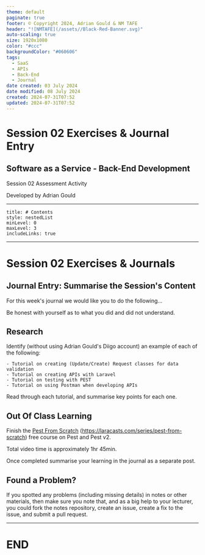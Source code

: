 ```yaml
---
theme: default
paginate: true
footer: © Copyright 2024, Adrian Gould & NM TAFE
header: "![NMTAFE](/assets//Black-Red-Banner.svg)"
auto-scaling: true
size: 1920x1080
color: "#ccc"
backgroundColor: "#060606"
tags:
  - SaaS
  - APIs
  - Back-End
  - Journal
date created: 03 July 2024
date modified: 08 July 2024
created: 2024-07-31T07:52
updated: 2024-07-31T07:52
---
```


# Session 02 Exercises & Journal Entry

## Software as a Service - Back-End Development

Session 02 Assessment Activity 

Developed by Adrian Gould

---

```table-of-contents
title: # Contents
style: nestedList
minLevel: 0
maxLevel: 3
includeLinks: true
```

---

# Session 02 Exercises & Journals 


## Journal Entry: Summarise the Session's Content

For this week's journal we would like you to do the following...

Be honest with yourself as to what you did and did not understand. 

## Research

Identify (without using Adrian Gould's Diigo account) an example of each of the following:

	- Tutorial on creating (Update/Create) Request classes for data validation
	- Tutorial on creating APIs with Laravel
	- Tutorial on testing with PEST
	- Tutorial on using Postman when developing APIs

Read through each tutorial, and summarise key points for each one.

## Out Of Class Learning

Finish the [Pest From Scratch](https://laracasts.com/series/pest-from-scratch)  (<https://laracasts.com/series/pest-from-scratch>) free course on Pest and Pest v2. 

Total video time is approximately 1hr 45min. 

Once completed summarise your learning in the journal as a separate post.

## Found a Problem?
 
If you spotted any problems (including missing details) in notes or other materials, then make sure you note that, and as a big help to your lecturer, you could fork the notes repository, create an issue, create a fix to the issue, and submit a pull request.



---

# END
